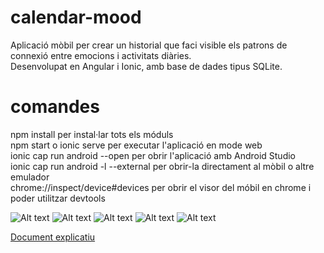 # calendar-mood
Aplicació mòbil per crear un historial que faci visible els patrons de connexió entre emocions i activitats diàries. \
Desenvolupat en Angular i Ionic, amb base de dades tipus SQLite.

# comandes
npm install per instal·lar tots els móduls \
npm start o ionic serve per executar l'aplicació en mode web \
ionic cap run android --open per obrir l'aplicació amb Android Studio \
ionic cap run android -l --external per obrir-la directament al mòbil o altre emulador \
chrome://inspect/device#devices per obrir el visor del móbil en chrome i poder utilitzar devtools

![Alt text](https://res.cloudinary.com/dlmdj7zsu/image/upload/t_square-fit/v1648049356/tab1_ie5his.jpg)
![Alt text](https://res.cloudinary.com/dlmdj7zsu/image/upload/t_square-fit/v1648049362/tab12_jkjnew.jpg)
![Alt text](https://res.cloudinary.com/dlmdj7zsu/image/upload/t_square-fit/v1648410790/Screenshot_20220327_214803_io.ionic.starter_m4iy4w.jpg)
![Alt text](https://res.cloudinary.com/dlmdj7zsu/image/upload/t_square-fit/v1648410788/Screenshot_20220327_214758_io.ionic.starter_mxadbn.jpg)
![Alt text](https://res.cloudinary.com/dlmdj7zsu/image/upload/t_square-fit/v1648126397/Screenshot_20220323_231143_io.ionic.starter_wyxuqi.jpg)

[Document explicatiu](https://docs.google.com/document/d/1P_n9kRcMQ_trgekfa3z2fY3cEdq9etptrkNKA9ulH9k/edit?tab=t.0)
